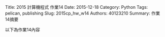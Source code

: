 Title: 2015 計算機程式 作業14
Date: 2015-12-18
Category: Python
Tags: pelican, publishing
Slug: 2015cp_hw_w14
Authors: 40123210
Summary: 作業14摘要

以下為作業14內容

<!-- 導入 brython.js -->

<script type="text/javascript" src="js/Brython3.2.3-20151122-082712/brython.js"></script>

<!-- 啟動 brython() -->

<script>
window.onload=function(){
brython(1);
}
</script>

<!-- 以下利用 Brython 程式執行繪圖 -->

<canvas id="plotarea" width="300" height="300"></canvas>

<script type="text/python3">
# 導入 doc
from browser import document as doc
from browser import console
import math

# 準備繪圖畫布
canvas = doc["plotarea"]
ctx = canvas.getContext("2d")

# 開始畫直線
for i in range(11):
    ctx.beginPath()
    ctx.lineWidth = 3
    ctx.moveTo(0,0+i*25 )
    ctx.lineTo(200,0+i*25 )
    ctx.strokeStyle = "#7700FF"
    ctx.stroke()
for i in range(11):
    ctx.beginPath()
    ctx.lineWidth = 5
    ctx.moveTo(0+i*20, 0)
    ctx.lineTo(0+i*20, 250)
    ctx.strokeStyle = "#FF0066"
    ctx.stroke()


</script>


<script>
window.onload=function(){
brython(1);
}
</script>
